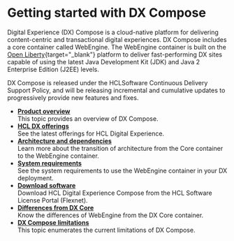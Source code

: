 # Getting started with DX Compose

Digital Experience (DX) Compose is a cloud-native platform for delivering content-centric and transactional digital experiences. DX Compose includes a core container called WebEngine. The WebEngine container is built on the [Open Liberty](https://openliberty.io/){target="_blank"} platform to deliver fast-performing DX sites capable of using the latest Java Development Kit (JDK) and Java 2 Enterprise Edition (J2EE) levels.

DX Compose is released under the HCLSoftware Continuous Delivery Support Policy, and will be releasing incremental and cumulative updates to progressively provide new features and fixes.

-   **[Product overview](product_overview/index.md)**  
This topic provides an overview of DX Compose.
-   **[HCL DX offerings](offerings.md)**  
See the latest offerings for HCL Digital Experience.
-   **[Architecture and dependencies](architecture_dependencies.md)**  
Learn more about the transition of architecture from the Core container to the WebEngine container.
-   **[System requirements](system_requirements.md)**  
See the system requirements to use the WebEngine container in your DX deployment.
-   **[Download software](download)**  
Download HCL Digital Experience Compose from the HCL Software License Portal (Flexnet).
-   **[Differences from DX Core](differences.md)**  
Know the differences of WebEngine from the DX Core container. 
-   **[DX Compose limitations](limitations.md)**  
This topic enumerates the current limitations of DX Compose.